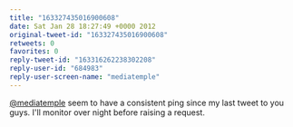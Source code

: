 ```yaml
---
title: "163327435016900608"
date: Sat Jan 28 18:27:49 +0000 2012
original-tweet-id: "163327435016900608"
retweets: 0
favorites: 0
reply-tweet-id: "163316262238302208"
reply-user-id: "684983"
reply-user-screen-name: "mediatemple"
---
```

<a href="https://twitter.com/mediatemple">@mediatemple</a> seem to have a consistent ping since my last tweet to you guys. I'll monitor over night before raising a request.
